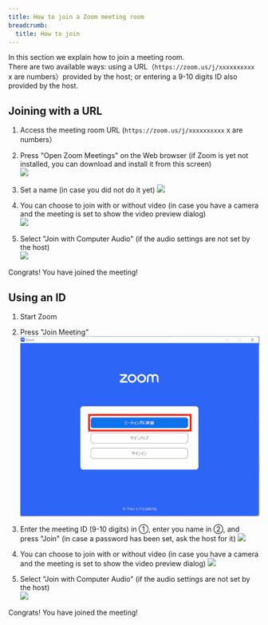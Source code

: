```yaml
---
title: How to join a Zoom meeting room
breadcrumb:
  title: How to join
---
```


In this section we explain how to join a meeting room.  
There are two available ways: using a URL（`https://zoom.us/j/xxxxxxxxxx` x are numbers）provided by the host; or entering a 9-10 digits ID also provided by the host.



## Joining with a URL
1. Access the meeting room URL (`https://zoom.us/j/xxxxxxxxxx` x are numbers）
1. Press "Open Zoom Meetings" on the Web browser (if Zoom is yet not installed, you can download and install it from this screen)  
  ![](pc_url_browser.png) 
    
1. Set a name (in case you did not do it yet)
  ![](pc_url_name.png)
    
1. You can choose to join with or without video (in case you have a camera and the meeting is set to show the video preview dialog)  
  ![](pc_camera.png)
  
1. Select "Join with Computer Audio" (if the audio settings are not set by the host)  
  ![](pc_mic.png)
  
Congrats! You have joined the meeting!



## Using an ID
1. Start Zoom
1. Press "Join Meeting"
  ![](pc_id_top.png)
  
1. Enter the meeting ID (9-10 digits) in ①, enter you name in ②, and press "Join" (in case a password has been set, ask the host for it)
  ![](pc_id_join_add.png)
  
1. You can choose to join with or without video (in case you have a camera and the meeting is set to show the video preview dialog)
   ![](pc_camera.png)
  
1. Select "Join with Computer Audio" (if the audio settings are not set by the host)    
  ![](pc_mic.png)
  
Congrats! You have joined the meeting!




